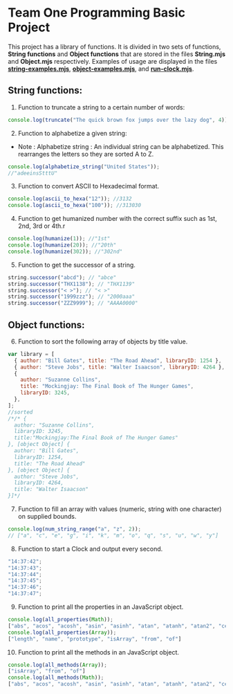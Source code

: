 # Team One Programming Basic Project

This project has a library of functions. It is divided in two sets of functions, **String functions** and **Object functions** that are stored in the files **String.mjs** and **Object.mjs** respectively.
Examples of usage are displayed in the files [**string-examples.mjs**](./string--examples.mjs), [**object-examples.mjs**](./object-examples.mjs), and [**run-clock.mjs**](./run-clock.mjs).

## String functions:

1. Function to truncate a string to a certain number of words:

```js
console.log(truncate("The quick brown fox jumps over the lazy dog", 4)); // "The quick brown fox"
```

2. Function to alphabetize a given string:

- Note : Alphabetize string : An individual string can be alphabetized. This rearranges the letters so they are sorted A to Z.

```js
console.log(alphabetize_string("United States"));
//"adeeinsStttU"
```

3. Function to convert ASCII to Hexadecimal format.

```js
console.log(ascii_to_hexa("12")); //3132
console.log(ascii_to_hexa("100")); //313030
```

4. Function to get humanized number with the correct suffix such as 1st, 2nd, 3rd or 4th.r

```js
console.log(humanize(1)); //"1st"
console.log(humanize(20)); //"20th"
console.log(humanize(302)); //"302nd"
```

5. Function to get the successor of a string.

```js
string.successor("abcd"); // "abce"
string.successor("THX1138"); // "THX1139"
string.successor("< >"); // "< >"
string.successor("1999zzz"); // "2000aaa"
string.successor("ZZZ9999"); // "AAAA0000"
```

## Object functions:

6. Function to sort the following array of objects by title value.

```js
var library = [
  { author: "Bill Gates", title: "The Road Ahead", libraryID: 1254 },
  { author: "Steve Jobs", title: "Walter Isaacson", libraryID: 4264 },
  {
    author: "Suzanne Collins",
    title: "Mockingjay: The Final Book of The Hunger Games",
    libraryID: 3245,
  },
];
//sorted
/*/* {
  author: "Suzanne Collins",
  libraryID: 3245,
  title:"Mockingjay:The Final Book of The Hunger Games"
}, [object Object] {
  author: "Bill Gates",
  libraryID: 1254,
  title: "The Road Ahead"
}, [object Object] {
  author: "Steve Jobs",
  libraryID: 4264,
  title: "Walter Isaacson"
}]*/
```

7. Function to fill an array with values (numeric, string with one character) on supplied bounds.

```js
console.log(num_string_range("a", "z", 2));
// ["a", "c", "e", "g", "i", "k", "m", "o", "q", "s", "u", "w", "y"]
```

8. Function to start a Clock and output every second.

```js
"14:37:42";
"14:37:43";
"14:37:44";
"14:37:45";
"14:37:46";
"14:37:47";

```

9. Function to print all the properties in an JavaScript object.

```js
console.log(all_properties(Math));
["abs", "acos", "acosh", "asin", "asinh", "atan", "atanh", "atan2", "ceil", "cbrt", "expm1", "clz32", "cos", "cosh", "exp", "floor", "fround", "hypot", "imul", "log", "log1p", "log2", "log10", "max", "min", "pow", "random", "round", "sign", "sin", "sinh", "sqrt", "tan", "tanh", "trunc", "E", "LN10", "LN2", "LOG10E", "LOG2E", "PI", "SQRT1_2", "SQRT2"]
console.log(all_properties(Array));
["length", "name", "prototype", "isArray", "from", "of"]
```

10. Function to print all the methods in an JavaScript object.

```js
console.log(all_methods(Array));
["isArray", "from", "of"]
console.log(all_methods(Math));
["abs", "acos", "acosh", "asin", "asinh", "atan", "atanh", "atan2", "ceil", "cbrt", "expm1", "clz32", "cos", "cosh", "exp", "floor", "fround", "hypot", "imul", "log", "log1p", "log2", "log10", "max", "min", "pow", "random", "round", "sign", "sin", "sinh", "sqrt", "tan", "tanh", "trunc"]

```